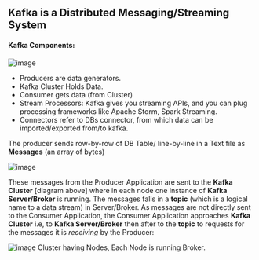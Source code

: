 ## Kafka is a Distributed Messaging/Streaming System

#### Kafka Components:
![image](https://user-images.githubusercontent.com/45539698/65809785-d845ce00-e1be-11e9-826b-4c56a09b828a.png)
  - Producers are data generators.
  - Kafka Cluster Holds Data.
  - Consumer gets data (from Cluster)
  - Stream Processors: Kafka gives you streaming APIs, and you can plug processing frameworks like Apache Storm, Spark Streaming.
  - Connectors refer to DBs connector, from which data can be imported/exported from/to kafka.

The producer sends row-by-row of DB Table/ line-by-line in a Text file as **Messages** (an array of bytes)

![image](https://user-images.githubusercontent.com/45539698/65785306-b3773980-e171-11e9-8b90-c8f61f6e4e52.png)

These messages from the Producer Application are sent to the **Kafka Cluster** [diagram above] where in each node one instance of **Kafka Server/Broker** is running. The messages falls in a **topic** (which is a logical name to a data stream) in Server/Broker. 
As messages are not directly sent to the Consumer Application, the Consumer Application approaches **Kafka Cluster** i.e, to **Kafka Server/Broker** then after to the **topic** to requests for the messages it is *receiving* by the Producer:

![image](https://user-images.githubusercontent.com/45539698/65814325-a6a02780-e1fd-11e9-934d-6e029a4b5c8d.png)
Cluster having Nodes, Each Node is running Broker.

